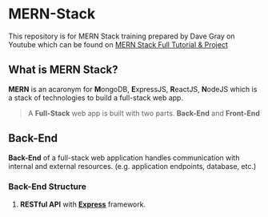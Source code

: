 # **MERN-Stack**

This repository is for MERN Stack training prepared by Dave Gray on Youtube which can be found on [MERN Stack Full Tutorial & Project](https://www.youtube.com/watch?v=CvCiNeLnZ00)

## **What is MERN Stack?**

**MERN** is an acaronym for **M**ongoDB, **E**xpressJS, **R**eactJS, **N**odeJS which is a stack of technologies to build a full-stack web app.

> A **Full-Stack** web app is built with two parts. **Back-End** and **Front-End**

## **Back-End**

**Back-End** of a full-stack web application handles communication with internal and external resources. (e.g. application endpoints, database, etc.)

### Back-End Structure

1. **RESTful API** with [**Express**](https://expressjs.com/) framework.
